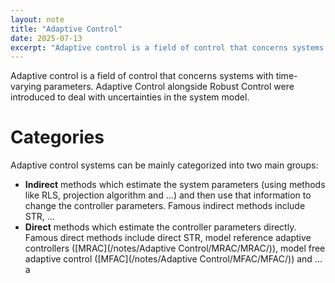 ```yaml
---
layout: note
title: "Adaptive Control"
date: 2025-07-13
excerpt: "Adaptive control is a field of control that concerns systems with time-varying parameters. Adaptive Control alongside Robust Control were introduced to deal with uncertainties in the system model."
---
```


Adaptive control is a field of control that concerns systems with time-varying parameters. Adaptive Control alongside Robust Control were introduced to deal with uncertainties in the system model.

# Categories
Adaptive control systems can be mainly categorized into two main groups:
- __Indirect__ methods which estimate the system parameters (using methods like RLS, projection algorithm and ...) and then use that information to change the controller parameters. Famous indirect methods include STR, ...
- __Direct__ methods which estimate the controller parameters directly. Famous direct methods include direct STR, model reference adaptive controllers ([MRAC](/notes/Adaptive Control/MRAC/MRAC/)), model free adaptive control ([MFAC](/notes/Adaptive Control/MFAC/MFAC/)) and ...
a